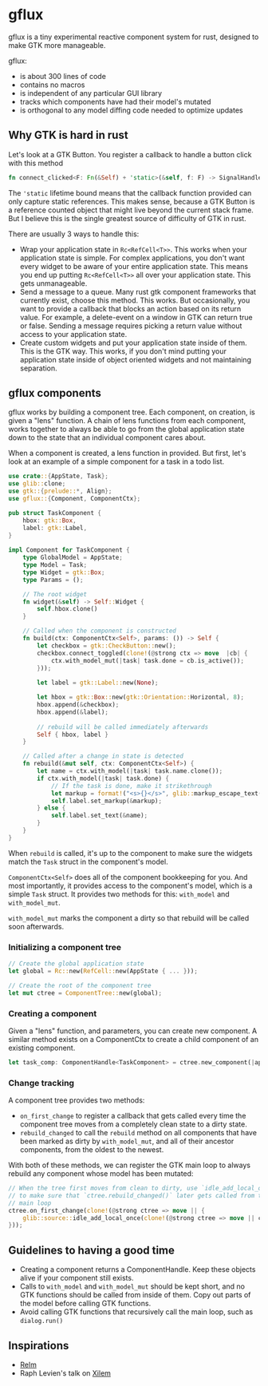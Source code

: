 
#  gflux

gflux is a tiny experimental reactive component system for rust, designed to make GTK more manageable.

gflux:
* is about 300 lines of code
* contains no macros
* is independent of any particular GUI library
* tracks which components have had their model's mutated
* is orthogonal to any model diffing code needed to optimize updates

##  Why GTK is hard in rust

Let's look at a GTK Button.  You register a callback to handle a button click with this method

```rust
fn connect_clicked<F: Fn(&Self) + 'static>(&self, f: F) -> SignalHandlerId
```

The `'static` lifetime bound means that the callback function provided can only capture static references.  This makes sense, because a GTK Button is a reference counted object that might live beyond the current stack frame.  But I believe this is the single greatest source of difficulty of GTK in rust.

There are usually 3 ways to handle this:
* Wrap your application state in `Rc<RefCell<T>>`.   This works when your application state is simple.  For complex applications, you don't want every widget to be aware of your entire application state.  This means you end up putting `Rc<RefCell<T>>` all over your application state.  This gets unmanageable.
* Send a message to a queue.  Many rust gtk component frameworks that currently exist, choose this method.  This works.  But occasionally, you want to provide a callback that blocks an action based on its return value.  For example, a delete-event on a window in GTK can return true or false.  Sending a message requires picking a return value without access to your application state.
* Create custom widgets and put your application state inside of them.  This is the GTK way.  This works, if you don't mind putting your application state inside of object oriented widgets and not maintaining separation.

## gflux components

gflux works by building a component tree.  Each component, on creation, is given a "lens" function.  A chain of lens functions from each component, works together to always be able to go from the global application state down to the state that an individual component cares about.

When a component is created, a lens function in provided.  But first, let's look at an example of a simple component for a task in a todo list.

```rust
use crate::{AppState, Task};
use glib::clone;
use gtk::{prelude::*, Align};
use gflux::{Component, ComponentCtx};

pub struct TaskComponent {
    hbox: gtk::Box,
    label: gtk::Label,
}
  
impl Component for TaskComponent {
    type GlobalModel = AppState;
    type Model = Task;
    type Widget = gtk::Box;
    type Params = ();

    // The root widget
    fn widget(&self) -> Self::Widget {
        self.hbox.clone()
    }

    // Called when the component is constructed
    fn build(ctx: ComponentCtx<Self>, params: ()) -> Self {
        let checkbox = gtk::CheckButton::new();
        checkbox.connect_toggled(clone!(@strong ctx => move  |cb| {
            ctx.with_model_mut(|task| task.done = cb.is_active());
        }));
  
        let label = gtk::Label::new(None);

        let hbox = gtk::Box::new(gtk::Orientation::Horizontal, 8);
        hbox.append(&checkbox);
        hbox.append(&label);
  
        // rebuild will be called immediately afterwards
        Self { hbox, label }
    }

    // Called after a change in state is detected
    fn rebuild(&mut self, ctx: ComponentCtx<Self>) {
        let name = ctx.with_model(|task| task.name.clone());
        if ctx.with_model(|task| task.done) {
            // If the task is done, make it strikethrough
            let markup = format!("<s>{}</s>", glib::markup_escape_text(&name));
            self.label.set_markup(&markup);
        } else {
            self.label.set_text(&name);
        }
    }
}
```

When `rebuild` is called, it's up to the component to make sure the widgets match the `Task` struct in the component's model.

`ComponentCtx<Self>` does all of the component bookkeeping for you.  And most importantly, it provides access to the component's model, which is a simple `Task` struct.  It provides two methods for this: `with_model` and `with_model_mut`.

`with_model_mut` marks the component a dirty so that rebuild will be called soon afterwards.

### Initializing a component tree

```rust
// Create the global application state
let global = Rc::new(RefCell::new(AppState { ... }));

// Create the root of the component tree
let mut ctree = ComponentTree::new(global);
```

### Creating a component

Given a "lens" function, and parameters, you can create new component.  A similar method exists on a ComponentCtx to create a child component of an existing component.

```rust
let task_comp: ComponentHandle<TaskComponent> = ctree.new_component(|app_state| app_state.get_task_mut(), ());
```

### Change tracking

A component tree provides two methods:

* `on_first_change` to register a callback that gets called every time the component tree moves from a completely clean state to a dirty state.
* `rebuild_changed` to call the `rebuild` method on all components that have been marked as dirty by `with_model_mut`, and all of their ancestor components, from the oldest to the newest.

With both of these methods, we can register the GTK main loop to always rebuild any component whose model has been mutated:

```rust
// When the tree first moves from clean to dirty, use `idle_add_local_once`
// to make sure that `ctree.rebuild_changed()` later gets called from the gtk
// main loop
ctree.on_first_change(clone!(@strong ctree => move || {
    glib::source::idle_add_local_once(clone!(@strong ctree => move || ctree.rebuild_changed()));
}));
```

## Guidelines to having a good time

* Creating a component returns a ComponentHandle.  Keep these objects alive if your component still exists.
* Calls to `with_model` and `with_model_mut` should be kept short, and no GTK functions should be called from inside of them.  Copy out parts of the model before calling GTK functions.
* Avoid calling GTK functions that recursively call the main loop, such as `dialog.run()`

## Inspirations

* [Relm](https://github.com/antoyo/relm)
* Raph Levien's talk on [Xilem](https://www.youtube.com/watch?v=XjbVnwBtVEk)